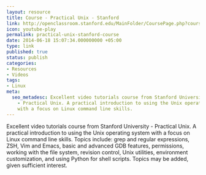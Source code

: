 ```yaml
---
layout: resource
title: Course - Practical Unix - Stanford
link: http://openclassroom.stanford.edu/MainFolder/CoursePage.php?course=PracticalUnix
icon: youtube-play
permalink: practical-unix-stanford-course
date: 2014-06-18 15:07:34.000000000 +05:00
type: link
published: true
status: publish
categories:
- Resources
- Videos
tags:
- Linux
meta:
  seo_metadesc: Excellent video tutorials course from Stanford University
    - Practical Unix. A practical introduction to using the Unix operating system
    with a focus on Linux command line skills.
---
```


Excellent video tutorials course from Stanford University - Practical Unix. A practical introduction to using the Unix operating system with a focus on Linux command line skills. Topics include: grep and regular expressions, ZSH, Vim and Emacs, basic and advanced GDB features, permissions, working with the file system, revision control, Unix utilities, environment customization, and using Python for shell scripts. Topics may be added, given sufficient interest.